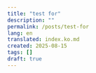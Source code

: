 ```yaml
---
title: "test for"
description: ""
permalink: /posts/test-for
lang: en
translated: index.ko.md
created: 2025-08-15
tags: []
draft: true
---
```

